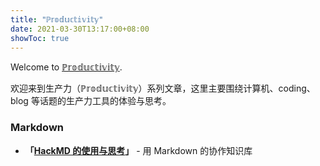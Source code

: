 ```yaml
---
title: "ℙ𝕣𝕠𝕕𝕦𝕔𝕥𝕚𝕧𝕚𝕥𝕪"
date: 2021-03-30T13:17:00+08:00
showToc: true
---
```


Welcome to [ℙ𝕣𝕠𝕕𝕦𝕔𝕥𝕚𝕧𝕚𝕥𝕪](/posts/productivity/).

欢迎来到生产力（ℙ𝕣𝕠𝕕𝕦𝕔𝕥𝕚𝕧𝕚𝕥𝕪）系列文章，这里主要围绕计算机、coding、blog 等话题的生产力工具的体验与思考。

### Markdown

- **「[HackMD 的使用与思考](/posts/productivity/hackmd/)」** - 用 Markdown 的协作知识库
